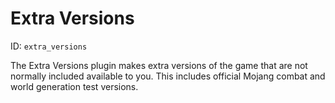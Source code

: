 # Extra Versions
ID: `extra_versions`

The Extra Versions plugin makes extra versions of the game that are not normally included available to you. This includes official Mojang combat and world generation test versions.
